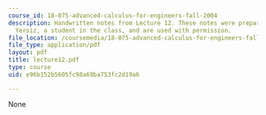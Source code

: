```yaml
---
course_id: 18-075-advanced-calculus-for-engineers-fall-2004
description: Handwritten notes from Lecture 12. These notes were prepared by Melike
  Yersiz, a student in the class, and are used with permission.
file_location: /coursemedia/18-075-advanced-calculus-for-engineers-fall-2004/e96b152b5605fc98a69ba753fc2d19a6_lecture12.pdf
file_type: application/pdf
layout: pdf
title: lecture12.pdf
type: course
uid: e96b152b5605fc98a69ba753fc2d19a6

---
```

None